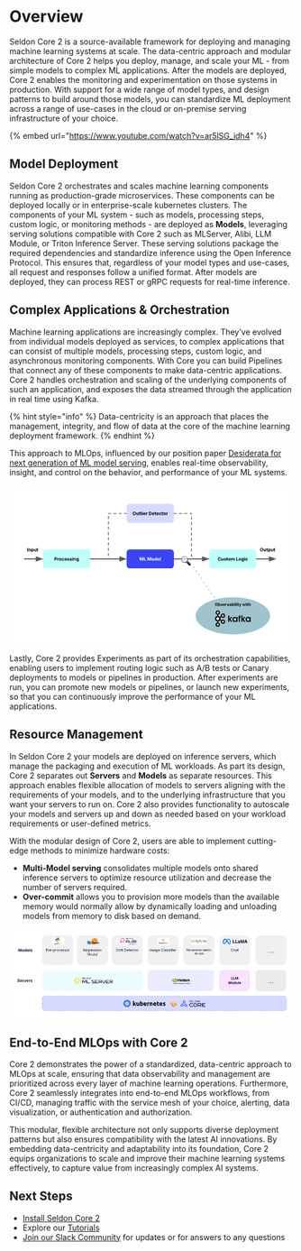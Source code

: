 # Overview

Seldon Core 2 is a source-available framework for deploying and managing machine learning systems at scale. The data-centric approach and modular architecture of Core 2 helps you deploy, manage, and scale your ML - from simple models to complex ML applications. After the models are deployed, Core 2 enables the monitoring and experimentation on those systems in production. With support for a wide range of model types, and design patterns to build around those models, you can standardize ML deployment across a range of use-cases in the cloud or on-premise serving infrastructure of your choice. 

{% embed url="https://www.youtube.com/watch?v=ar5lSG_idh4" %}

## Model Deployment

Seldon Core 2 orchestrates and scales machine learning components running as production-grade microservices. These components can be deployed locally or in enterprise-scale kubernetes clusters. The components of your ML system - such as models, processing steps, custom logic, or monitoring methods - are deployed as **Models**, leveraging serving solutions compatible with Core 2 such as MLServer, Alibi, LLM Module, or Triton Inference Server. These serving solutions package the required dependencies and standardize inference using the Open Inference Protocol. This ensures that, regardless of your model types and use-cases, all request and responses follow a unified format. After models are deployed, they can process REST or gRPC requests for real-time inference.

## Complex Applications & Orchestration

Machine learning applications are increasingly complex. They’ve evolved from individual models deployed as services, to complex applications that can consist of multiple models, processing steps, custom logic, and asynchronous monitoring components. With Core you can build  Pipelines that connect any of these components to make data-centric applications. Core 2 handles orchestration and scaling of the underlying components of such an application, and exposes the data streamed through the application in real time using Kafka. 

{% hint style="info" %}
Data-centricity is an approach that places the management, integrity, and flow of data at the core of the machine learning deployment framework. 
{% endhint %}

This approach to MLOps, influenced by our position paper [Desiderata for next generation of ML model serving](https://arxiv.org/abs/2210.14665), enables real-time observability, insight, and control on the behavior, and performance of your ML systems.  


![Data-centric pipeline](images/pipeline-intro.png)

Lastly, Core 2 provides Experiments as part of its orchestration capabilities, enabling users to implement routing logic such as A/B tests or Canary deployments to models or pipelines in production. After experiments are run, you can promote new models or pipelines, or launch new experiments, so that you can continuously improve the performance of your ML applications.


## Resource Management

In Seldon Core 2 your models are deployed on inference servers, which manage the packaging and execution of ML workloads. As part its design, Core 2 separates out **Servers** and **Models** as separate resources. This approach enables flexible allocation of models to servers aligning with the requirements of your models, and to the underlying infrastructure that you want your servers to run on. Core 2 also provides functionality to autoscale your models and servers up and down as needed based on your workload requirements or user-defined metrics. 

With the modular design of Core 2, users are able to implement cutting-edge methods to minimize hardware costs:

- **Multi-Model serving** consolidates multiple models onto shared inference servers to optimize resource utilization and decrease the number of servers required.
- **Over-commit** allows you to provision more models than the available memory would normally allow by dynamically loading and unloading models from memory to disk based on demand.

![Example: Serving multiple model types across inference servers](images/models-servers.png)

## End-to-End MLOps with Core 2

Core 2 demonstrates the power of a standardized, data-centric approach to MLOps at scale, ensuring that data observability and management are prioritized across every layer of machine learning operations. Furthermore, Core 2 seamlessly integrates into end-to-end MLOps workflows, from CI/CD, managing traffic with the service mesh of your choice, alerting, data visualization, or authentication and authorization. 

This modular, flexible architecture not only supports diverse deployment patterns but also ensures compatibility with the latest AI innovations. By embedding data-centricity and adaptability into its foundation, Core 2 equips organizations to scale and improve their machine learning systems effectively, to capture value from increasingly complex AI systems.

## Next Steps

- [Install Seldon Core 2](./getting-started/README.md)
- Explore our [Tutorials](./examples/README.md)
- [Join our Slack Community](https://seldondev.slack.com/join/shared_invite/zt-vejg6ttd-ksZiQs3O_HOtPQsen_labg#/shared-invite/email) for updates or for answers to any questions
